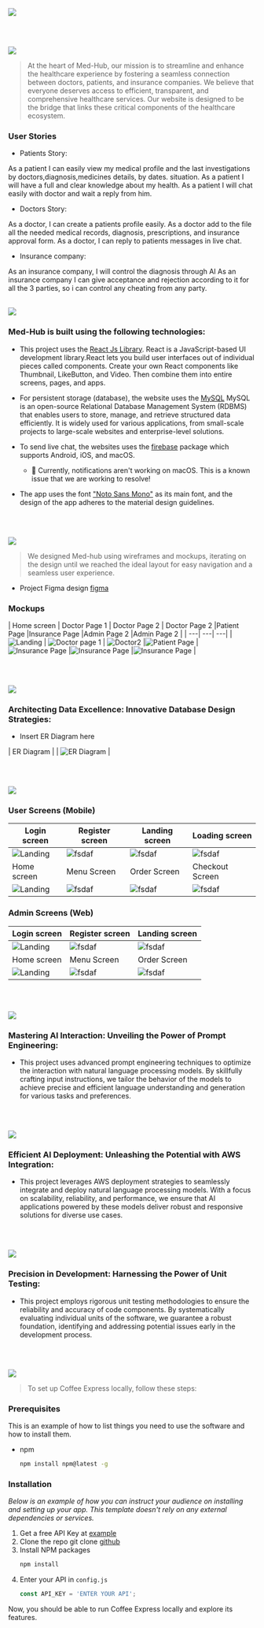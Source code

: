 <img src="./readme/title1.svg"/>

<br><br>

<!-- project philosophy -->
<img src="./readme/title2.svg"/>

> At the heart of Med-Hub, our mission is to streamline and enhance the healthcare experience by fostering a seamless connection between doctors, patients, and insurance companies. We believe that everyone deserves access to efficient, transparent, and comprehensive healthcare services. Our website is designed to be the bridge that links these critical components of the healthcare ecosystem.

### User Stories
- Patients Story:

As a patient I can easily view my medical profile and the last investigations by doctors,diagnosis,medicines details, by dates. situation. 
As a patient  I will have a full and clear knowledge about my health.
As a patient  I will chat easily with doctor and wait a reply from him.

- Doctors Story:

As a doctor, I can create a patients profile easily.
As a doctor add to the file all the needed medical records, diagnosis, prescriptions, and insurance approval form.
As a doctor, I can reply to patients messages in live chat.


- Insurance company:

As an insurance company, I will control the diagnosis through AI
As an insurance company I can give acceptance and rejection according to it for all the 3 parties, so i can control any cheating from any party.
<br><br>
<!-- Tech stack -->
<img src="./readme/title3.svg"/>

###  Med-Hub is built using the following technologies:

- This project uses the [React Js Library](https://react.dev/). React is a JavaScript-based UI development library.React lets you build user interfaces out of individual pieces called components. Create your own React components like Thumbnail, LikeButton, and Video. Then combine them into entire screens, pages, and apps.

- For persistent storage (database), the website uses the [MySQL](https://mysql.com/) MySQL is an open-source Relational Database Management System (RDBMS) that enables users to store, manage, and retrieve structured data efficiently. It is widely used for various applications, from small-scale projects to large-scale websites and enterprise-level solutions.

- To send live chat, the websites uses the [firebase](https://pub.dev/packages/flutter_local_notifications) package which supports Android, iOS, and macOS.
  - 🚨 Currently, notifications aren't working on macOS. This is a known issue that we are working to resolve!
- The app uses the font ["Noto Sans Mono"](https://fonts.googleapis.com/css2?family=Noto+Sans+Mono:wght@100;200;300;400;500;600;700;800;900&display=swap) as its main font, and the design of the app adheres to the material design guidelines.

<br><br>
<!-- UI UX -->
<img src="./readme/title4.svg"/>


> We designed Med-hub using wireframes and mockups, iterating on the design until we reached the ideal layout for easy navigation and a seamless user experience.

- Project Figma design [figma](https://www.figma.com/file/eBXHo0GFfrPXioimSVDsOu/Final-Project?type=design&node-id=45%3A1115&mode=design&t=girWj415tgaPpad2-1)


### Mockups
| Home screen  | Doctor Page 1 | Doctor Page 2 | Doctor Page 2 |Patient Page |Insurance Page |Admin Page 2 |Admin Page 2 |
| ---| ---| ---|
| ![Landing](./readme/mockups/Home%20Page.png) | ![Doctor page 1](./readme/mockups/Doctor%201%20Page.png) | ![Doctor2](./readme/mockups/Doctor%202%20Page.png) |![Patient Page](./readme/mockups/Patient%20Page.png) |![Insurance Page](./readme/mockups/Insurance%20Page.png) |![Insurance Page](./readme/mockups/Admin%20Page.png) |![Insurance Page](./readme/mockups/Admin%20Pop-Up%20Model.png) |

<br><br>

<!-- Database Design -->
<img src="./readme/title5.svg"/>

###  Architecting Data Excellence: Innovative Database Design Strategies:

- Insert ER Diagram here

| ER Diagram  |
| ![ER Diagram](./readme/ER%20Diagram/med-hub.png) |

<br><br>


<!-- Implementation -->
<img src="./readme/title6.svg"/>


### User Screens (Mobile)
| Login screen  | Register screen | Landing screen | Loading screen |
| ---| ---| ---| ---|
| ![Landing](https://placehold.co/900x1600) | ![fsdaf](https://placehold.co/900x1600) | ![fsdaf](https://placehold.co/900x1600) | ![fsdaf](https://placehold.co/900x1600) |
| Home screen  | Menu Screen | Order Screen | Checkout Screen |
| ![Landing](https://placehold.co/900x1600) | ![fsdaf](https://placehold.co/900x1600) | ![fsdaf](https://placehold.co/900x1600) | ![fsdaf](https://placehold.co/900x1600) |

### Admin Screens (Web)
| Login screen  | Register screen |  Landing screen |
| ---| ---| ---|
| ![Landing](./readme/demo/1440x1024.png) | ![fsdaf](./readme/demo/1440x1024.png) | ![fsdaf](./readme/demo/1440x1024.png) |
| Home screen  | Menu Screen | Order Screen |
| ![Landing](./readme/demo/1440x1024.png) | ![fsdaf](./readme/demo/1440x1024.png) | ![fsdaf](./readme/demo/1440x1024.png) |

<br><br>


<!-- Prompt Engineering -->
<img src="./readme/title7.svg"/>

###  Mastering AI Interaction: Unveiling the Power of Prompt Engineering:

- This project uses advanced prompt engineering techniques to optimize the interaction with natural language processing models. By skillfully crafting input instructions, we tailor the behavior of the models to achieve precise and efficient language understanding and generation for various tasks and preferences.

<br><br>

<!-- AWS Deployment -->
<img src="./readme/title8.svg"/>

###  Efficient AI Deployment: Unleashing the Potential with AWS Integration:

- This project leverages AWS deployment strategies to seamlessly integrate and deploy natural language processing models. With a focus on scalability, reliability, and performance, we ensure that AI applications powered by these models deliver robust and responsive solutions for diverse use cases.

<br><br>

<!-- Unit Testing -->
<img src="./readme/title9.svg"/>

###  Precision in Development: Harnessing the Power of Unit Testing:

- This project employs rigorous unit testing methodologies to ensure the reliability and accuracy of code components. By systematically evaluating individual units of the software, we guarantee a robust foundation, identifying and addressing potential issues early in the development process.

<br><br>


<!-- How to run -->
<img src="./readme/title10.svg"/>

> To set up Coffee Express locally, follow these steps:

### Prerequisites

This is an example of how to list things you need to use the software and how to install them.
* npm
  ```sh
  npm install npm@latest -g
  ```

### Installation

_Below is an example of how you can instruct your audience on installing and setting up your app. This template doesn't rely on any external dependencies or services._

1. Get a free API Key at [example](https://example.com)
2. Clone the repo
   git clone [github](https://github.com/your_username_/Project-Name.git)
3. Install NPM packages
   ```sh
   npm install
   ```
4. Enter your API in `config.js`
   ```js
   const API_KEY = 'ENTER YOUR API';
   ```

Now, you should be able to run Coffee Express locally and explore its features.